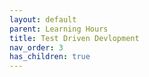 ```yaml
---
layout: default
parent: Learning Hours
title: Test Driven Devlopment
nav_order: 3
has_children: true
---
```

